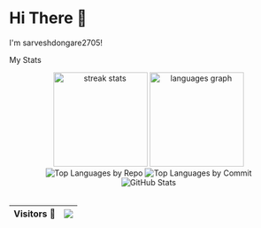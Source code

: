 # Hi There 👋

I'm sarveshdongare2705!

My Stats

<div align="center">
  <img src="https://github-readme-streak-stats.herokuapp.com/?user=sarveshdongare2705&theme=dark&background=161b22&background2=0d1117&ring=ffffff&fire=ffffff&currStreakLabel=ffffff&sideLabels=ffffff&sideNums=ffffff&dates=ffffff" alt="streak stats" height="170" />
  <img src="https://github-readme-stats.vercel.app/api/top-langs?username=sarveshdongare2705&locale=en&hide_title=false&layout=compact&card_width=320&langs_count=5&theme=dracula&hide_border=false&bg_color=30,161b22,0d1117&title_color=fff&text_color=fff" height="170" alt="languages graph" />
</div>

<div align="center">
  <img src="https://github-profile-summary-cards.vercel.app/api/cards/repos-per-language?username=sarveshdongare2705&theme=github_dark" alt="Top Languages by Repo" />
  <img src="https://github-profile-summary-cards.vercel.app/api/cards/most-commit-language?username=sarveshdongare2705&theme=github_dark" alt="Top Languages by Commit" />
</div>
<div align="center">
  <img src="https://github-profile-summary-cards.vercel.app/api/cards/profile-details?username=sarveshdongare2705&theme=github_dark" alt="GitHub Stats" />
</div>
<br>

<div align="center">
  
  Visitors :eyes: | <img src="https://profile-counter.glitch.me/Sarveshdongare2705/count.svg?"  /> |
  ---|---|
</div>
